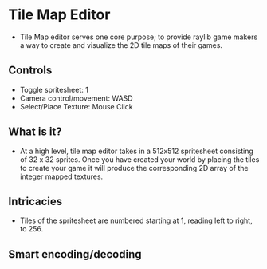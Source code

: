 # Tile Map Editor
- Tile Map editor serves one core purpose; to provide raylib game makers a way to create and visualize the 2D tile maps of their games.

## Controls
- Toggle spritesheet: 1
- Camera control/movement: WASD
- Select/Place Texture: Mouse Click

## What is it?
- At a high level, tile map editor takes in a 512x512 spritesheet consisting of 32 x 32 sprites. Once you have created your world by placing the tiles to create your game it will produce the corresponding 2D array of the integer mapped textures.

## Intricacies
- Tiles of the spritesheet are numbered starting at 1, reading left to right, to 256.

## Smart encoding/decoding